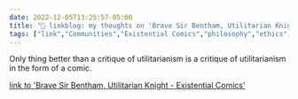 ```yaml
---
date: 2022-12-05T13:25:57-05:00
title: "🔗 linkblog: my thoughts on 'Brave Sir Bentham, Utilitarian Knight - Existential Comics'"
tags: ["link","Communities","Existential Comics","philosophy","ethics","utilitarianism","webcomics"]
---
```

Only thing better than a critique of utilitarianism is a critique of utilitarianism in the form of a comic.  
 

[link to 'Brave Sir Bentham, Utilitarian Knight - Existential Comics'](https://existentialcomics.com/comic/475)
